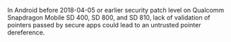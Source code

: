 In Android before 2018-04-05 or earlier security patch level on Qualcomm Snapdragon Mobile SD 400, SD 800, and SD 810, lack of validation of pointers passed by secure apps could lead to an untrusted pointer dereference.